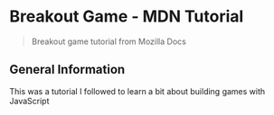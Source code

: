 # Breakout Game - MDN Tutorial
> Breakout game tutorial from Mozilla Docs

## General Information
This was a tutorial I followed to learn a bit about building games with JavaScript
